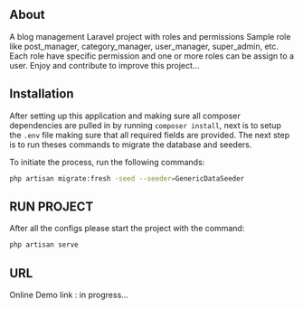 ## About 

A blog management Laravel project with roles and permissions
Sample role like post_manager, category_manager, user_manager, super_admin, etc.
Each role have specific permission and one or more roles can be assign to a user.
Enjoy and contribute to improve this project...


## Installation
After setting up this application and making sure all composer dependencies are pulled in by running `composer install`, next is to setup the `.env` file making sure that all required fields are provided.
The next step is to run theses commands to migrate the database and seeders.

To initiate the process, run the following commands:

```bash
php artisan migrate:fresh -seed --seeder=GenericDataSeeder
```

## RUN PROJECT
After all the configs please start the project with the command:
```bash
php artisan serve
```


## URL
Online Demo link : in progress...
